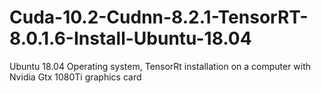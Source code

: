 # Cuda-10.2-Cudnn-8.2.1-TensorRT-8.0.1.6-Install-Ubuntu-18.04
Ubuntu 18.04 Operating system, TensorRt installation on a computer with Nvidia Gtx 1080Ti graphics card
